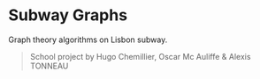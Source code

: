 # Subway Graphs

Graph theory algorithms on Lisbon subway.

> School project by Hugo Chemillier, Oscar Mc Auliffe & Alexis TONNEAU
